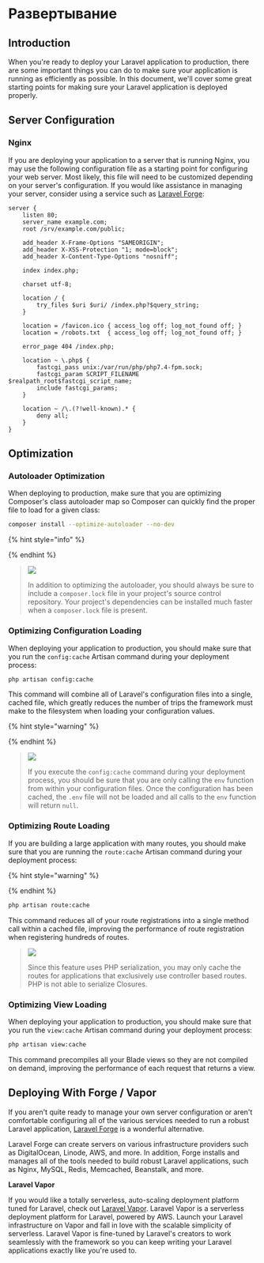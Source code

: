 # Развертывание

## Introduction

When you're ready to deploy your Laravel application to production, there are some important things you can do to make sure your application is running as efficiently as possible. In this document, we'll cover some great starting points for making sure your Laravel application is deployed properly.

## Server Configuration

### Nginx

If you are deploying your application to a server that is running Nginx, you may use the following configuration file as a starting point for configuring your web server. Most likely, this file will need to be customized depending on your server's configuration. If you would like assistance in managing your server, consider using a service such as [Laravel Forge](https://forge.laravel.com/):

```text
server {
    listen 80;
    server_name example.com;
    root /srv/example.com/public;

    add_header X-Frame-Options "SAMEORIGIN";
    add_header X-XSS-Protection "1; mode=block";
    add_header X-Content-Type-Options "nosniff";

    index index.php;

    charset utf-8;

    location / {
        try_files $uri $uri/ /index.php?$query_string;
    }

    location = /favicon.ico { access_log off; log_not_found off; }
    location = /robots.txt  { access_log off; log_not_found off; }

    error_page 404 /index.php;

    location ~ \.php$ {
        fastcgi_pass unix:/var/run/php/php7.4-fpm.sock;
        fastcgi_param SCRIPT_FILENAME $realpath_root$fastcgi_script_name;
        include fastcgi_params;
    }

    location ~ /\.(?!well-known).* {
        deny all;
    }
}
```

## Optimization

### Autoloader Optimization

When deploying to production, make sure that you are optimizing Composer's class autoloader map so Composer can quickly find the proper file to load for a given class:

```bash
composer install --optimize-autoloader --no-dev
```

{% hint style="info" %}

{% endhint %}

> ![](https://laravel.com/img/callouts/lightbulb.min.svg)
>
> In addition to optimizing the autoloader, you should always be sure to include a `composer.lock` file in your project's source control repository. Your project's dependencies can be installed much faster when a `composer.lock` file is present.

### Optimizing Configuration Loading

When deploying your application to production, you should make sure that you run the `config:cache` Artisan command during your deployment process:

```bash
php artisan config:cache
```

This command will combine all of Laravel's configuration files into a single, cached file, which greatly reduces the number of trips the framework must make to the filesystem when loading your configuration values.

{% hint style="warning" %}

{% endhint %}

> ![](https://laravel.com/img/callouts/exclamation.min.svg)
>
> If you execute the `config:cache` command during your deployment process, you should be sure that you are only calling the `env` function from within your configuration files. Once the configuration has been cached, the `.env` file will not be loaded and all calls to the `env` function will return `null`.

### Optimizing Route Loading

If you are building a large application with many routes, you should make sure that you are running the `route:cache` Artisan command during your deployment process:

{% hint style="warning" %}

{% endhint %}

```bash
php artisan route:cache
```

This command reduces all of your route registrations into a single method call within a cached file, improving the performance of route registration when registering hundreds of routes.

> ![](https://laravel.com/img/callouts/exclamation.min.svg)
>
> Since this feature uses PHP serialization, you may only cache the routes for applications that exclusively use controller based routes. PHP is not able to serialize Closures.

### Optimizing View Loading

When deploying your application to production, you should make sure that you run the `view:cache` Artisan command during your deployment process:

```bash
php artisan view:cache
```

This command precompiles all your Blade views so they are not compiled on demand, improving the performance of each request that returns a view.

## Deploying With Forge / Vapor

If you aren't quite ready to manage your own server configuration or aren't comfortable configuring all of the various services needed to run a robust Laravel application, [Laravel Forge](https://forge.laravel.com/) is a wonderful alternative.

Laravel Forge can create servers on various infrastructure providers such as DigitalOcean, Linode, AWS, and more. In addition, Forge installs and manages all of the tools needed to build robust Laravel applications, such as Nginx, MySQL, Redis, Memcached, Beanstalk, and more.

**Laravel Vapor**

If you would like a totally serverless, auto-scaling deployment platform tuned for Laravel, check out [Laravel Vapor](https://vapor.laravel.com/). Laravel Vapor is a serverless deployment platform for Laravel, powered by AWS. Launch your Laravel infrastructure on Vapor and fall in love with the scalable simplicity of serverless. Laravel Vapor is fine-tuned by Laravel's creators to work seamlessly with the framework so you can keep writing your Laravel applications exactly like you're used to.

